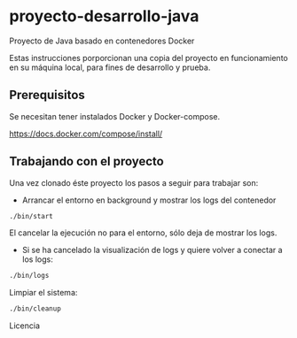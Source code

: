 # proyecto-desarrollo-java

Proyecto de Java basado en contenedores Docker


Estas instrucciones porporcionan una copia del proyecto en funcionamiento en su máquina local, para fines de desarrollo y prueba.

## Prerequisitos

Se necesitan tener instalados Docker y Docker-compose.

<https://docs.docker.com/compose/install/>


## Trabajando con el proyecto

Una vez clonado éste proyecto los pasos a seguir para trabajar son:

* Arrancar el entorno en background y mostrar los logs del contenedor

``` bash
./bin/start
```

El cancelar la ejecución no para el entorno, sólo deja de mostrar los logs.


* Si se ha cancelado la visualización de logs y quiere volver a conectar a los logs:

``` bash
./bin/logs
```

Limpiar el sistema:

``` bash
./bin/cleanup
```


Licencia
